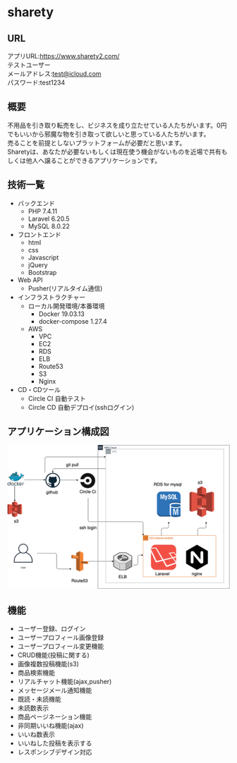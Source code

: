 # sharety
## URL
アプリURL:https://www.sharety2.com/
<br>
テストユーザー<br>
メールアドレス:test@icloud.com<br>
パスワード:test1234
## 概要
不用品を引き取り転売をし、ビジネスを成り立たせている人たちがいます。0円でもいいから邪魔な物を引き取って欲しいと思っている人たちがいます。<br>
売ることを前提としないプラットフォームが必要だと思います。<br>
Sharetyは、あなたが必要ないもしくは現在使う機会がないものを近場で共有もしくは他人へ譲ることができるアプリケーションです。
##  技術一覧
- バックエンド
    - PHP 7.4.11
    - Laravel 6.20.5
    - MySQL 8.0.22
- フロントエンド
    - html
    - css
    - Javascript
    - jQuery
    - Bootstrap
- Web API
    - Pusher(リアルタイム通信)
- インフラストラクチャー
    - ローカル開発環境/本番環境
        - Docker  19.03.13
        - docker-compose 1.27.4
    - AWS
        - VPC
        - EC2
        - RDS
        - ELB
        - Route53
        - S3
        - Nginx
- CD・CDツール
    - Circle CI 自動テスト
    - Circle CD 自動デプロイ(sshログイン)
## アプリケーション構成図
![aws構成図](aws_figure.png)
## 機能
- ユーザー登録、ログイン
- ユーザープロフィール画像登録
- ユーザープロフィール変更機能
- CRUD機能(投稿に関する)
- 画像複数投稿機能(s3)
- 商品検索機能
- リアルチャット機能(ajax,pusher)
- メッセージメール通知機能
- 既読・未読機能
- 未読数表示
- 商品ページネーション機能
- 非同期いいね機能(ajax)
- いいね数表示
- いいねした投稿を表示する
- レスポンシブデザイン対応




